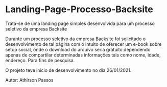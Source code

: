 # Landing-Page-Processo-Backsite
Trata-se de uma landing page simples desenvolvida para um processo seletivo da empresa Backsite

Durante  um processo seletivo da empresa Backsite foi solicitado o desenvolvimento de tal página com o intuito de oferecer um e-book sobre setup social, onde o download do arquivo seria gratuito dependendo apenas de compartilar determinadas informações tais como nome, idade, endereço. Para fins de pesquisa.

O projeto teve inicio de desenvolvimento no dia 26/01/2021.

Autor: Athirson Passos
